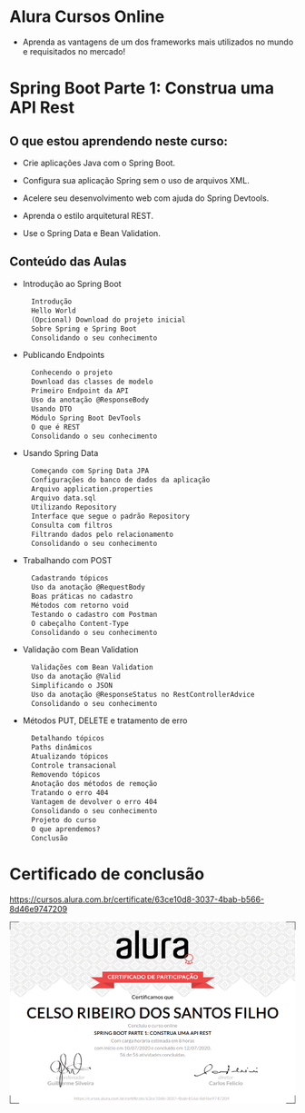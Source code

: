 # Alura Cursos Online
+ Aprenda as vantagens de um dos frameworks mais utilizados no mundo e requisitados no mercado!

# Spring Boot Parte 1: Construa uma API Rest

## O que estou aprendendo neste curso:

+ Crie aplicações Java com o Spring Boot.

+ Configura sua aplicação Spring sem o uso de arquivos XML.

+ Acelere seu desenvolvimento web com ajuda do Spring Devtools.

+ Aprenda o estilo arquitetural REST.

+ Use o Spring Data e Bean Validation.

## Conteúdo das Aulas

+ Introdução ao Spring Boot       
        
        Introdução
        Hello World
        (Opcional) Download do projeto inicial
        Sobre Spring e Spring Boot
        Consolidando o seu conhecimento

+ Publicando Endpoints
          
        Conhecendo o projeto
        Download das classes de modelo
        Primeiro Endpoint da API
        Uso da anotação @ResponseBody
        Usando DTO
        Módulo Spring Boot DevTools
        O que é REST
        Consolidando o seu conhecimento

+ Usando Spring Data  
           
        Começando com Spring Data JPA
        Configurações do banco de dados da aplicação
        Arquivo application.properties
        Arquivo data.sql
        Utilizando Repository
        Interface que segue o padrão Repository
        Consulta com filtros
        Filtrando dados pelo relacionamento
        Consolidando o seu conhecimento

+ Trabalhando com POST 
        
        Cadastrando tópicos
        Uso da anotação @RequestBody
        Boas práticas no cadastro
        Métodos com retorno void
        Testando o cadastro com Postman
        O cabeçalho Content-Type
        Consolidando o seu conhecimento
        
+ Validação com Bean Validation 

        Validações com Bean Validation
        Uso da anotação @Valid
        Simplificando o JSON
        Uso da anotação @ResponseStatus no RestControllerAdvice
        Consolidando o seu conhecimento

+ Métodos PUT, DELETE e tratamento de erro 

        Detalhando tópicos
        Paths dinâmicos
        Atualizando tópicos
        Controle transacional
        Removendo tópicos
        Anotação dos métodos de remoção
        Tratando o erro 404
        Vantagem de devolver o erro 404
        Consolidando o seu conhecimento
        Projeto do curso
        O que aprendemos?
        Conclusão

# Certificado de conclusão

https://cursos.alura.com.br/certificate/63ce10d8-3037-4bab-b566-8d46e9747209

![certificado](certificate-alura.png)